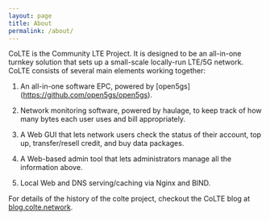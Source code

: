 ```yaml
---
layout: page
title: About
permalink: /about/
---
```


CoLTE is the Community LTE Project. It is designed to be an all-in-one turnkey
solution that sets up a small-scale locally-run LTE/5G network. CoLTE consists of
several main elements working together:

  1. An all-in-one software EPC, powered by [open5gs] (https://github.com/open5gs/open5gs).

  2. Network monitoring software, powered by haulage, to keep track of how many
     bytes each user uses and bill appropriately.

  3. A Web GUI that lets network users check the status of their account, top
     up, transfer/resell credit, and buy data packages.

  4. A Web-based admin tool that lets administrators manage all the information
     above.

  5. Local Web and DNS serving/caching via Nginx and BIND.

For details of the history of the colte project, checkout the CoLTE blog at
[blog.colte.network](https://blog.colte.network).
